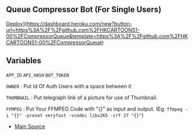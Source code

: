 ## Queue Compressor Bot (For Single Users)

[Deploy](https://www.herokucdn.com/deploy?template=/button.svg)](https://dashboard.heroku.com/new?button-url=https%3A%2F%2Fgithub.com%2FHKCARTOONS1-00%2FCompressorQueue&template=https%3A%2F%2Fgithub.com%2FHKCARTOONS1-00%2FCompressorQueue)

## Variables
`APP_ID` `API_HASH` `BOT_TOKEN`

`OWNER` : Put Id Of Auth Users with a space between it

`THUMBNAIL` : Put telegraph link of a picture for use of Thumbnail.

`FFMPEG` : Put Your FFMPEG Code with "{}" as input and output. (Eg. `ffmpeg -i "{}" -preset veryfast -vcodec libx265 -crf 27 "{}"`)

- [Main Source](https://github.com/HKCARTOONS1/CompressorBot)
